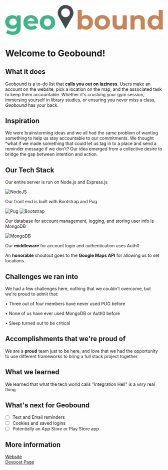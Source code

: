 ![MainLogo](https://github.com/JP-N/geobound/blob/master/geopictures/bannerlogo.png?raw=true)

# Welcome to Geobound!

## What it does
Geobound is a to-do list that **calls you out on laziness**. Users make an account on the website, pick a location on the map, and the associated task to keep them accountable. Whether it's crushing your gym session, immersing yourself in library studies, or ensuring you never miss a class, _Geobound_ has your back.

## Inspiration
We were brainstorming ideas and we all had the same problem of wanting something to help us stay accountable to our commitments. We thought "what if we made something that could let us tag in to a place and send a reminder message if we don't? Our idea emerged from a collective desire to bridge the gap between intention and action.

## Our Tech Stack
Our entire server is run on Node.js and Express.js

![NodeJS](https://img.shields.io/badge/node.js-6DA55F?style=for-the-badge&logo=node.js&logoColor=white)

Our front end is built with Bootstrap and Pug

![Pug](https://img.shields.io/badge/Pug-FFF?style=for-the-badge&logo=pug&logoColor=A86454)
![Bootstrap](https://img.shields.io/badge/bootstrap-%238511FA.svg?style=for-the-badge&logo=bootstrap&logoColor=white)

Our database for account management, logging, and storing user info is MongoDB

![MongoDB](https://img.shields.io/badge/MongoDB-%234ea94b.svg?style=for-the-badge&logo=mongodb&logoColor=white)

Our **middleware** for account login and authentication uses Auth0.

An **honorable** shoutout goes to the **Google Maps API** for allowing us to set locations.

## Challenges we ran into 
We had a few challenges here, nothing that we couldn't overcome, but we're proud to admit that:

• Three out of four members have never used PUG before

• None of us have ever used MongoDB or Auth0 before

• Sleep turned out to be critical

## Accomplishments that we're proud of
We are a **proud** team just to be here, and love that we had the opportunity to use different frameworks to bring a full stack project together.

## What we learned
We learned that what the tech world calls "Integration Hell" is a _very_ real thing. 

## What's next for Geobound
- [ ] Text and Email reminders
- [ ] Cookies and saved logins
- [ ] Potentially an App Store or Play Store app

## More information
[Website](http://geobound.tech/) <br>
[Devpost Page](https://devpost.com/software/geobound)
